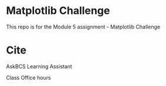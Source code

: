 # Matplotlib Challenge

This repo is for the Module 5 assignment - Matplotlib Challenge

# Cite 

AskBCS Learning Assistant


Class Office hours

